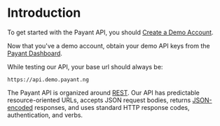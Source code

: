 # Introduction

To get started with the Payant API, you should [Create a Demo Account](https://demo.payant.ng/).   
  
Now that you've a demo account, obtain your demo API keys from the [Payant Dashboard](https://dashboard.demo.payant.ng/settings/api).

While testing our API, your base url should always be:  
  
`https://api.demo.payant.ng`

The Payant API is organized around [REST](http://en.wikipedia.org/wiki/Representational_State_Transfer). Our API has predictable resource-oriented URLs, accepts JSON request bodies, returns [JSON-encoded](http://www.json.org/) responses, and uses standard HTTP response codes, authentication, and verbs.

